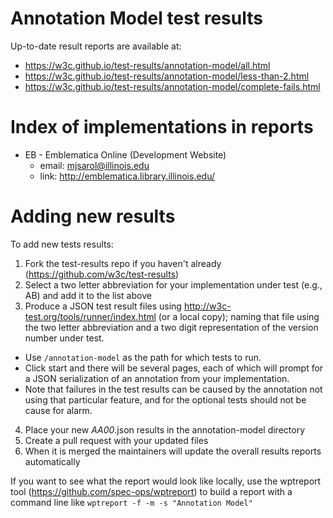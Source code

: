 Annotation Model test results
=============================

Up-to-date result reports are available at:

* https://w3c.github.io/test-results/annotation-model/all.html
* https://w3c.github.io/test-results/annotation-model/less-than-2.html
* https://w3c.github.io/test-results/annotation-model/complete-fails.html

Index of implementations in reports
===================================

* EB - Emblematica Online (Development Website)
  * email: mjsarol@illinois.edu
  * link: http://emblematica.library.illinois.edu/


Adding new results
==================

To add new tests results:

1. Fork the test-results repo if you haven't already (https://github.com/w3c/test-results)
2. Select a two letter abbreviation for your implementation under test (e.g., AB) and add it to the list above
3. Produce a JSON test result files using http://w3c-test.org/tools/runner/index.html (or a local copy); naming that file using the two letter abbreviation and a two digit representation of the version number under test.
  * Use `/annotation-model` as the path for which tests to run.
  * Click start and there will be several pages, each of which will prompt for a JSON serialization of an annotation from your implementation.
  * Note that failures in the test results can be caused by the annotation not using that particular feature, and for the optional tests should not be cause for alarm.
4. Place your new _AA00_.json results in the annotation-model directory
5. Create a pull request with your updated files
6. When it is merged the maintainers will update the overall results reports automatically

If you want to see what the report would look like locally, use the wptreport tool (https://github.com/spec-ops/wptreport) to build a 
report with a command line like `wptreport -f -m -s "Annotation Model"`

